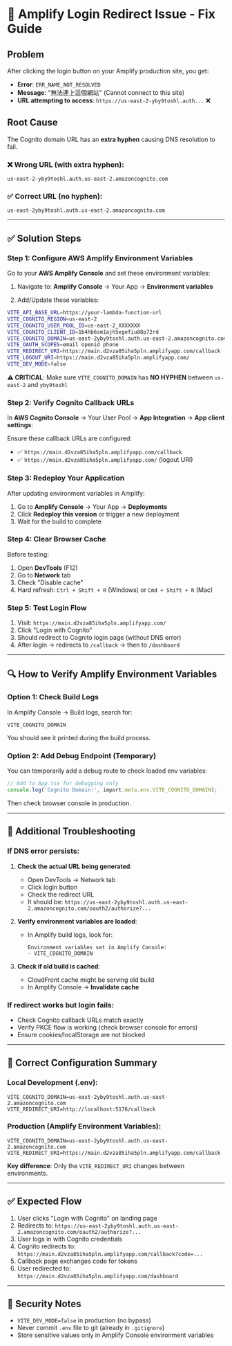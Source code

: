 # 🔧 Amplify Login Redirect Issue - Fix Guide

## Problem
After clicking the login button on your Amplify production site, you get:
- **Error**: `ERR_NAME_NOT_RESOLVED`
- **Message**: "無法連上這個網站" (Cannot connect to this site)
- **URL attempting to access**: `https://us-east-2-yby9toshl.auth...` ❌

## Root Cause
The Cognito domain URL has an **extra hyphen** causing DNS resolution to fail.

### ❌ Wrong URL (with extra hyphen):
```
us-east-2-yby9toshl.auth.us-east-2.amazoncognito.com
```

### ✅ Correct URL (no hyphen):
```
us-east-2yby9toshl.auth.us-east-2.amazoncognito.com
```

---

## ✅ Solution Steps

### Step 1: Configure AWS Amplify Environment Variables

Go to your **AWS Amplify Console** and set these environment variables:

1. Navigate to: **Amplify Console** → Your App → **Environment variables**

2. Add/Update these variables:

```bash
VITE_API_BASE_URL=https://your-lambda-function-url
VITE_COGNITO_REGION=us-east-2
VITE_COGNITO_USER_POOL_ID=us-east-2_XXXXXXX
VITE_COGNITO_CLIENT_ID=1b4hb6sm1ajh5egefiu88p72rd
VITE_COGNITO_DOMAIN=us-east-2yby9toshl.auth.us-east-2.amazoncognito.com
VITE_OAUTH_SCOPES=email openid phone
VITE_REDIRECT_URI=https://main.d2vza85iha5pln.amplifyapp.com/callback
VITE_LOGOUT_URI=https://main.d2vza85iha5pln.amplifyapp.com/
VITE_DEV_MODE=false
```

**⚠️ CRITICAL**: Make sure `VITE_COGNITO_DOMAIN` has **NO HYPHEN** between `us-east-2` and `yby9toshl`

### Step 2: Verify Cognito Callback URLs

In **AWS Cognito Console** → Your User Pool → **App Integration** → **App client settings**:

Ensure these callback URLs are configured:
- ✅ `https://main.d2vza85iha5pln.amplifyapp.com/callback`
- ✅ `https://main.d2vza85iha5pln.amplifyapp.com/` (logout URI)

### Step 3: Redeploy Your Application

After updating environment variables in Amplify:

1. Go to **Amplify Console** → Your App → **Deployments**
2. Click **Redeploy this version** or trigger a new deployment
3. Wait for the build to complete

### Step 4: Clear Browser Cache

Before testing:
1. Open **DevTools** (F12)
2. Go to **Network** tab
3. Check "Disable cache"
4. Hard refresh: `Ctrl + Shift + R` (Windows) or `Cmd + Shift + R` (Mac)

### Step 5: Test Login Flow

1. Visit: `https://main.d2vza85iha5pln.amplifyapp.com/`
2. Click "Login with Cognito"
3. Should redirect to Cognito login page (without DNS error)
4. After login → redirects to `/callback` → then to `/dashboard`

---

## 🔍 How to Verify Amplify Environment Variables

### Option 1: Check Build Logs
In Amplify Console → Build logs, search for:
```
VITE_COGNITO_DOMAIN
```

You should see it printed during the build process.

### Option 2: Add Debug Endpoint (Temporary)

You can temporarily add a debug route to check loaded env variables:

```typescript
// Add to App.tsx for debugging only
console.log('Cognito Domain:', import.meta.env.VITE_COGNITO_DOMAIN);
```

Then check browser console in production.

---

## 🐛 Additional Troubleshooting

### If DNS error persists:

1. **Check the actual URL being generated**:
   - Open DevTools → Network tab
   - Click login button
   - Check the redirect URL
   - It should be: `https://us-east-2yby9toshl.auth.us-east-2.amazoncognito.com/oauth2/authorize?...`

2. **Verify environment variables are loaded**:
   - In Amplify build logs, look for:
     ```
     Environment variables set in Amplify Console:
     - VITE_COGNITO_DOMAIN
     ```

3. **Check if old build is cached**:
   - CloudFront cache might be serving old build
   - In Amplify Console → **Invalidate cache**

### If redirect works but login fails:

- Check Cognito callback URLs match exactly
- Verify PKCE flow is working (check browser console for errors)
- Ensure cookies/localStorage are not blocked

---

## 📝 Correct Configuration Summary

### Local Development (.env):
```env
VITE_COGNITO_DOMAIN=us-east-2yby9toshl.auth.us-east-2.amazoncognito.com
VITE_REDIRECT_URI=http://localhost:5176/callback
```

### Production (Amplify Environment Variables):
```env
VITE_COGNITO_DOMAIN=us-east-2yby9toshl.auth.us-east-2.amazoncognito.com
VITE_REDIRECT_URI=https://main.d2vza85iha5pln.amplifyapp.com/callback
```

**Key difference**: Only the `VITE_REDIRECT_URI` changes between environments.

---

## ✅ Expected Flow

1. User clicks "Login with Cognito" on landing page
2. Redirects to: `https://us-east-2yby9toshl.auth.us-east-2.amazoncognito.com/oauth2/authorize?...`
3. User logs in with Cognito credentials
4. Cognito redirects to: `https://main.d2vza85iha5pln.amplifyapp.com/callback?code=...`
5. Callback page exchanges code for tokens
6. User redirected to: `https://main.d2vza85iha5pln.amplifyapp.com/dashboard`

---

## 🔐 Security Notes

- `VITE_DEV_MODE=false` in production (no bypass)
- Never commit `.env` file to git (already in `.gitignore`)
- Store sensitive values only in Amplify Console environment variables

